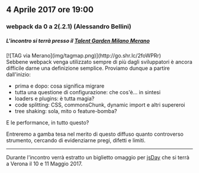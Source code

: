 ## 4 Aprile  2017 ore 19:00
### webpack da 0 a 2(.2.1) (Alessandro Bellini)

##### L'incontro si terrà presso il [Talent Garden Milano Merano](http://milano-merano.talentgarden.org)


<div class="frame">
  [![TAG via Merano](img/tagmap.png)](http://go.shr.lc/2foWPRr)
</div>
Sebbene webpack venga utilizzato sempre di più dagli sviluppatori è ancora difficile darne una definizione semplice.
Proviamo dunque a partire dall'inizio:

- prima e dopo: cosa significa migrare
- tutta una questione di configurazione: che cos'è... in sintesi
- loaders e plugins: è tutta magia?
- code splitting: CSS, commonsChunk, dynamic import e altri supereroi
- tree shaking: sola, mito o feature-bomba?

E le performance, in tutto questo?

Entreremo a gamba tesa nel merito di questo diffuso quanto controverso strumento, cercando di evidenziarne pregi, difetti e limiti.

***

Durante l'incontro verrà estratto un biglietto omaggio per [jsDay](https://2017.jsday.it/) che si terrà a Verona il 10 e 11 Maggio 2017.
